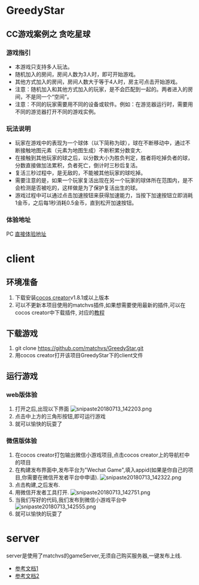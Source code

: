 # GreedyStar
## CC游戏案例之 贪吃星球

###  游戏指引
- 本游戏只支持多人玩法。
- 随机加入的房间，房间人数为3人时，即可开始游戏。
- 其他方式加入的房间，房间人数大于等于4人时，房主可点击开始游戏。
- 注意：随机加入和其他方式加入的玩家，是不会匹配到一起的。两者进入的房间，不是同一个“空间”。
- 注意：不同的玩家需要用不同的设备或软件。例如：在游览器运行时，需要用不同的游览器打开不同的游戏实例。


###  玩法说明
- 玩家在游戏中的表现为一个球体（以下简称为球），球在不断移动中，通过不断接触地图元素（元素为地图生成）不断积累分数变大.
- 在接触到其他玩家的球之后，以分数大小为胜负判定，胜者将吃掉负者的球，分数直接做加法累积，负者死亡，倒计时三秒后复活。
- 复活三秒过程中，是无敌的，不能被其他玩家的球吃掉。
- 需要注意的是，如果一个玩家复活出现在另一个玩家的球体所在范围内，是不会检测是否被吃的，这样做是为了保护复活出生的球。
- 游戏过程中可以通过点击加速按钮来获得加速能力，当按下加速按钮立即消耗1金币，之后每1秒消耗0.5金币，直到松开加速按钮。

### 体验地址
[](./screenshot/QQ图片20180725163010.jpg)
PC [直接体验地址](http://demo.matchvs.com/GreedyStar_Test)
# client

## 环境准备

1. 下载安装[cocos creator](http://www.cocos.com/download)v1.8.1或以上版本
2. 可以不更新本项目使用的matchvs插件,如果想需要使用最新的插件,可以在cocos creator中下载插件,
对应的[教程](http://www.matchvs.com/service?page=creatorStart)

## 下载游戏

1. git clone https://github.com/matchvs/GreedyStar.git
2. 用cocos creator打开该项目GreedyStar下的client文件

## 运行游戏

###  web版体验

1. 打开之后,出现以下界面
![snipaste20180713_142203.png](./screenshot/snipaste20180713_142203.png)
2. 点击中上方的三角形按钮,即可运行游戏
3. 就可以愉快的玩耍了 

###  微信版体验

1. 在cocos creator打包输出微信小游戏项目,点击cocos creator上的导航栏中的项目
2. 在构建发布界面中,发布平台为"Wechat Game",填入appid(如果是你自己的项目,你需要在微信开发者平台中申请).
![snipaste20180713_142322.png](./screenshot/snipaste20180713_142322.png)
3. 点击构建,之后发布.
4. 用微信开发者工具打开.
![snipaste20180713_142751.png](./screenshot/snipaste20180713_142751.png)
5. 当我们写好的代码,我们发布到微信小游戏平台中
![snipaste20180713_142555.png](./screenshot/snipaste20180713_142555.png)
5. 就可以愉快的玩耍了

# server

server是使用了matchvs的gameServer,无须自己购买服务器,一键发布上线.

- [参考文档1](http://www.matchvs.com/service?page=jsGsStart)
- [参考文档2](http://www.matchvs.com/service?page=gameServer)
